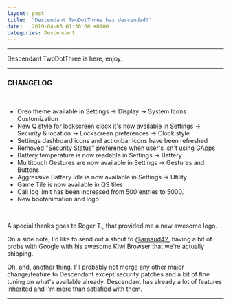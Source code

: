 ```yaml
---
layout: post
title:  "Descendant TwoDotThree has descended!"
date:   2019-04-03 01:36:00 +0100
categories: Descendant
---
```


<hr>

Descendant TwoDotThree is here, enjoy.

<hr>

### CHANGELOG

<br>

* Oreo theme available in Settings -> Display -> System Icons Customization
* New Q style for lockscreen clock it's now available in Settings -> Security & location -> Lockscreen preferences -> Clock style
* Settings dashboard icons and actionbar icons have been refreshed
* Removed "Security Status" preference when user's isn't using GApps
* Battery temperature is now readable in Settings -> Battery
* Multitouch Gestures are now available in Settings -> Gestures and Buttons
* Aggressive Battery Idle is now available in Settings -> Utility
* Game Tile is now available in QS tiles
* Call log limit has been increased from 500 entries to 5000.
* New bootanimation and logo

<br>

A special thanks goes to Roger T., that provided me a new awesome logo. 

On a side note, I'd like to send out a shout to <a href="https://forum.xda-developers.com/member.php?u=9196003">@arnaud42</a>, having a bit of probs with Google with his awesome Kiwi Browser that we're actually shipping.

Oh, and, another thing. 
I'll probably not merge any other major change/feature to Descendant except security patches and a bit of fine tuning on what's available already. 
Descendant has already a lot of features inherited and I'm more than satisfied with them.

<hr>
